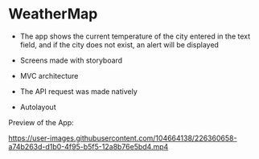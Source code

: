 # WeatherMap

- The app shows the current temperature of the city entered in the text field, and if the city does not exist, an alert will be displayed

- Screens made with storyboard

- MVC architecture

- The API request was made natively

- Autolayout

Preview of the App:

https://user-images.githubusercontent.com/104664138/226360658-a74b263d-d1b0-4f95-b5f5-12a8b76e5bd4.mp4

